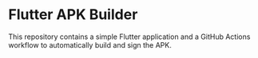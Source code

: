 # Flutter APK Builder
This repository contains a simple Flutter application and a GitHub Actions workflow to automatically build and sign the APK.